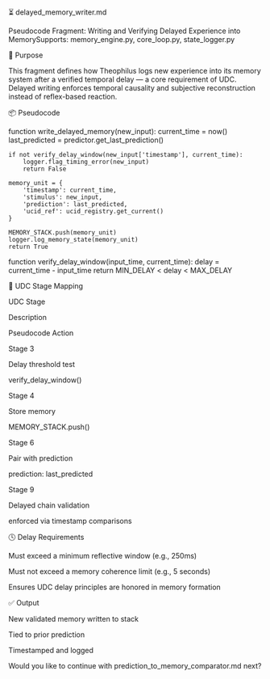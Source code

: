 ⏳ delayed_memory_writer.md

Pseudocode Fragment: Writing and Verifying Delayed Experience into MemorySupports: memory_engine.py, core_loop.py, state_logger.py

🧠 Purpose

This fragment defines how Theophilus logs new experience into its memory system after a verified temporal delay — a core requirement of UDC. Delayed writing enforces temporal causality and subjective reconstruction instead of reflex-based reaction.

📦 Pseudocode

function write_delayed_memory(new_input):
    current_time = now()
    last_predicted = predictor.get_last_prediction()

    if not verify_delay_window(new_input['timestamp'], current_time):
        logger.flag_timing_error(new_input)
        return False

    memory_unit = {
        'timestamp': current_time,
        'stimulus': new_input,
        'prediction': last_predicted,
        'ucid_ref': ucid_registry.get_current()
    }

    MEMORY_STACK.push(memory_unit)
    logger.log_memory_state(memory_unit)
    return True

function verify_delay_window(input_time, current_time):
    delay = current_time - input_time
    return MIN_DELAY < delay < MAX_DELAY

🔄 UDC Stage Mapping

UDC Stage

Description

Pseudocode Action

Stage 3

Delay threshold test

verify_delay_window()

Stage 4

Store memory

MEMORY_STACK.push()

Stage 6

Pair with prediction

prediction: last_predicted

Stage 9

Delayed chain validation

enforced via timestamp comparisons

🕓 Delay Requirements

Must exceed a minimum reflective window (e.g., 250ms)

Must not exceed a memory coherence limit (e.g., 5 seconds)

Ensures UDC delay principles are honored in memory formation

✅ Output

New validated memory written to stack

Tied to prior prediction

Timestamped and logged

Would you like to continue with prediction_to_memory_comparator.md next?

